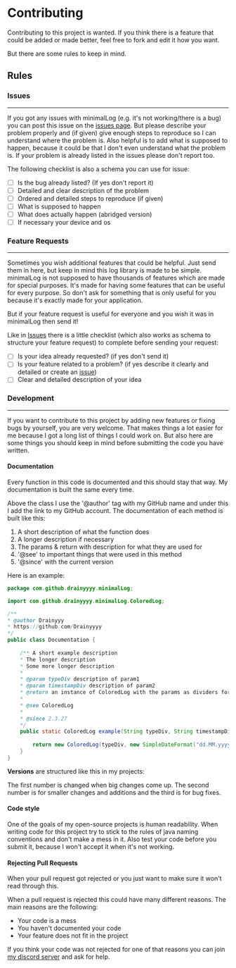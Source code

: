 # Contributing
Contributing to this project is wanted.
If you think there is a feature that could be added or made better, feel free to fork and edit it how you want.

But there are some rules to keep in mind.

## Rules
### Issues

---
If you got any issues with minimalLog (e.g. it's not working/there is a bug) you can post this issue on the [issues page](https://github.com/Drainyyyy/minimalLog/issues).
But please describe your problem properly and (if given) give enough steps to reproduce so I can understand where the problem is.
Also helpful is to add what is supposed to happen, because it could be that I don't even understand what the problem is.
If your problem is already listed in the issues please don't report too.

The following checklist is also a schema you can use for issue:

 - [ ] Is the bug already listed? (If yes don't report it)
 - [ ] Detailed and clear description of the problem
 - [ ] Ordered and detailed steps to reproduce (if given)
 - [ ] What is supposed to happen
 - [ ] What does actually happen (abridged version)
 - [ ] If necessary your device and os

### Feature Requests

---
Sometimes you wish additional features that could be helpful. Just send them in here, but keep in mind this log library is made to be simple.
minimalLog is not supposed to have thousands of features which are made for special purposes.
It's made for having some features that can be useful for every purpose. 
So don't ask for something that is only useful for you because it's exactly made for your application. 

But if your feature request is useful for everyone and you wish it was in minimalLog then send it!

Like in [Issues](CONTRIBUTING.md#issues) there is a little checklist (which also works as schema to structure your feature request) 
to complete before sending your request:

 - [ ] Is your idea already requested? (if yes don't send it)
 - [ ] Is your feature related to a problem? (if yes describe it clearly and detailed or create an [issue](CONTRIBUTING.md#issues))
 - [ ] Clear and detailed description of your idea
 
### Development

---
If you want to contribute to this project by adding new features or fixing bugs by yourself, you are very welcome.
That makes things a lot easier for me because I got a long list of things I could work on.
But also here are some things you should keep in mind before submitting the code you have written.

#### Documentation
Every function in this code is documented and this should stay that way.
My documentation is built the same every time.

Above the class I use the '@author' tag with my GitHub name and under this I add the link to my GitHub account.
The documentation of each method is built like this:
1. A short description of what the function does
2. A longer description if necessary
3. The params & return with description for what they are used for
4. '@see' to important things that were used in this method
5. '@since' with the current version

Here is an example:

```java
package com.github.drainyyyy.minimalLog;

import com.github.drainyyyy.minimalLog.ColoredLog;

/**
* @author Drainyyy
* https://github.com/Drainyyyy
*/
public class Documentation {
    
    /** A short example description
    * The longer description
    * Some more longer description
    * 
    * @param typeDiv description of param1
    * @param timestampDiv description of param2
    * @return an instance of ColoredLog with the params as dividers for the log
    * 
    * @see ColoredLog
    * 
    * @since 2.3.27
    */
    public static ColoredLog example(String typeDiv, String timestampDiv) {
     
        return new ColoredLog(typeDiv, new SimpleDateFormat("dd.MM.yyyy ~ HH:mm:ss"), timestampDiv);
    }
}
```

**Versions** are structured like this in my projects:

The first number is changed when big changes come up.
The second number is for smaller changes and additions and the third is for bug fixes.

#### Code style
One of the goals of my open-source projects is human readability. 
When writing code for this project try to stick to the rules of java naming conventions and don't make a mess in it.
Also test your code before you submit it, because I won't accept it when it's not working.

#### Rejecting Pull Requests
When your pull request got rejected or you just want to make sure it won't read through this.

When a pull request is rejected this could have many different reasons. The main reasons are the following:
- Your code is a mess
- You haven't documented your code
- Your feature does not fit in the project

If you think your code was not rejected for one of that reasons you can join [my discord server](https://www.drainyyy.me/s/discord) and ask for help.